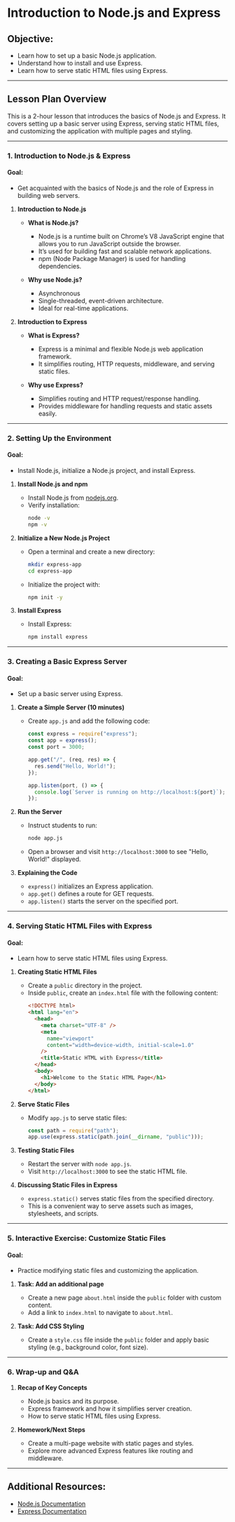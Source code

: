 # Introduction to Node.js and Express

## Objective:

- Learn how to set up a basic Node.js application.
- Understand how to install and use Express.
- Learn how to serve static HTML files using Express.

---

## Lesson Plan Overview

This is a 2-hour lesson that introduces the basics of Node.js and Express. It covers setting up a basic server using Express, serving static HTML files, and customizing the application with multiple pages and styling.

---

### 1. Introduction to Node.js & Express

#### Goal:

- Get acquainted with the basics of Node.js and the role of Express in building web servers.

1. **Introduction to Node.js**

   - **What is Node.js?**

     - Node.js is a runtime built on Chrome’s V8 JavaScript engine that allows you to run JavaScript outside the browser.
     - It’s used for building fast and scalable network applications.
     - npm (Node Package Manager) is used for handling dependencies.

   - **Why use Node.js?**
     - Asynchronous
     - Single-threaded, event-driven architecture.
     - Ideal for real-time applications.

2. **Introduction to Express**

   - **What is Express?**

     - Express is a minimal and flexible Node.js web application framework.
     - It simplifies routing, HTTP requests, middleware, and serving static files.

   - **Why use Express?**
     - Simplifies routing and HTTP request/response handling.
     - Provides middleware for handling requests and static assets easily.

---

### 2. Setting Up the Environment

#### Goal:

- Install Node.js, initialize a Node.js project, and install Express.

1. **Install Node.js and npm**

   - Install Node.js from [nodejs.org](https://nodejs.org/).
   - Verify installation:
     ```bash
     node -v
     npm -v
     ```

2. **Initialize a New Node.js Project**

   - Open a terminal and create a new directory:
     ```bash
     mkdir express-app
     cd express-app
     ```
   - Initialize the project with:
     ```bash
     npm init -y
     ```

3. **Install Express**
   - Install Express:
     ```bash
     npm install express
     ```

---

### 3. Creating a Basic Express Server

#### Goal:

- Set up a basic server using Express.

1. **Create a Simple Server (10 minutes)**

   - Create `app.js` and add the following code:

     ```javascript
     const express = require("express");
     const app = express();
     const port = 3000;

     app.get("/", (req, res) => {
       res.send("Hello, World!");
     });

     app.listen(port, () => {
       console.log(`Server is running on http://localhost:${port}`);
     });
     ```

2. **Run the Server**

   - Instruct students to run:
     ```bash
     node app.js
     ```
   - Open a browser and visit `http://localhost:3000` to see "Hello, World!" displayed.

3. **Explaining the Code**
   - `express()` initializes an Express application.
   - `app.get()` defines a route for GET requests.
   - `app.listen()` starts the server on the specified port.

---

### 4. Serving Static HTML Files with Express

#### Goal:

- Learn how to serve static HTML files using Express.

1. **Creating Static HTML Files**

   - Create a `public` directory in the project.
   - Inside `public`, create an `index.html` file with the following content:
     ```html
     <!DOCTYPE html>
     <html lang="en">
       <head>
         <meta charset="UTF-8" />
         <meta
           name="viewport"
           content="width=device-width, initial-scale=1.0"
         />
         <title>Static HTML with Express</title>
       </head>
       <body>
         <h1>Welcome to the Static HTML Page</h1>
       </body>
     </html>
     ```

2. **Serve Static Files**

   - Modify `app.js` to serve static files:
     ```javascript
     const path = require("path");
     app.use(express.static(path.join(__dirname, "public")));
     ```

3. **Testing Static Files**

   - Restart the server with `node app.js`.
   - Visit `http://localhost:3000` to see the static HTML file.

4. **Discussing Static Files in Express**
   - `express.static()` serves static files from the specified directory.
   - This is a convenient way to serve assets such as images, stylesheets, and scripts.

---

### 5. Interactive Exercise: Customize Static Files

#### Goal:

- Practice modifying static files and customizing the application.

1. **Task: Add an additional page**

   - Create a new page `about.html` inside the `public` folder with custom content.
   - Add a link to `index.html` to navigate to `about.html`.

2. **Task: Add CSS Styling**
   - Create a `style.css` file inside the `public` folder and apply basic styling (e.g., background color, font size).

---

### 6. Wrap-up and Q&A

1. **Recap of Key Concepts**

   - Node.js basics and its purpose.
   - Express framework and how it simplifies server creation.
   - How to serve static HTML files using Express.

2. **Homework/Next Steps**
   - Create a multi-page website with static pages and styles.
   - Explore more advanced Express features like routing and middleware.

---

## Additional Resources:

- [Node.js Documentation](https://nodejs.org/en/docs/)
- [Express Documentation](https://expressjs.com/)
